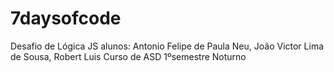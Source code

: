# 7daysofcode
Desafio de Lógica JS 
alunos: Antonio Felipe de Paula Neu, João Victor Lima de Sousa, Robert Luis
Curso de  ASD 
1ºsemestre Noturno
